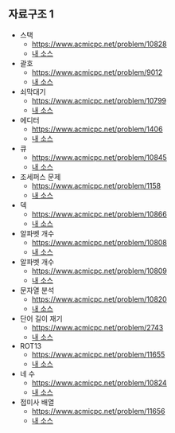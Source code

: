 ## 자료구조 1
- 스택
    - https://www.acmicpc.net/problem/10828
	- [내 소스](https://github.com/HelloWoori/AlgorithmStudyWithBaekjoon/blob/master/DataStructure/Stack.cpp)
- 괄호
    - https://www.acmicpc.net/problem/9012
	- [내 소스](https://github.com/HelloWoori/AlgorithmStudyWithBaekjoon/blob/master/DataStructure/Bracket.cpp)
- 쇠막대기
    - https://www.acmicpc.net/problem/10799
	- [내 소스](https://github.com/HelloWoori/AlgorithmStudyWithBaekjoon/blob/master/DataStructure/IronBar.cpp)
- 에디터
    - https://www.acmicpc.net/problem/1406
	- [내 소스](https://github.com/HelloWoori/AlgorithmStudyWithBaekjoon/blob/master/DataStructure/Editor.cpp)
- 큐
    - https://www.acmicpc.net/problem/10845
	- [내 소스](https://github.com/HelloWoori/AlgorithmStudyWithBaekjoon/blob/master/DataStructure/Queue.cpp)
- 조세퍼스 문제
    - https://www.acmicpc.net/problem/1158
	- [내 소스](https://github.com/HelloWoori/AlgorithmStudyWithBaekjoon/blob/master/DataStructure/JosephusProblem.cpp)
- 덱
    - https://www.acmicpc.net/problem/10866
	- [내 소스](https://github.com/HelloWoori/AlgorithmStudyWithBaekjoon/blob/master/DataStructure/Deque.cpp)
- 알파벳 개수
    - https://www.acmicpc.net/problem/10808
	- [내 소스](https://github.com/HelloWoori/AlgorithmStudyWithBaekjoon/blob/master/DataStructure/CountAlphabet.cpp)
- 알파벳 개수
    - https://www.acmicpc.net/problem/10809
	- [내 소스](https://github.com/HelloWoori/AlgorithmStudyWithBaekjoon/blob/master/DataStructure/FindAlphabet.cpp)
- 문자열 분석
    - https://www.acmicpc.net/problem/10820
	- [내 소스](https://github.com/HelloWoori/AlgorithmStudyWithBaekjoon/blob/master/DataStructure/StringAnalysis.cpp)
- 단어 길이 재기
    - https://www.acmicpc.net/problem/2743
	- [내 소스](https://github.com/HelloWoori/AlgorithmStudyWithBaekjoon/blob/master/DataStructure/WordLength.cpp)
- ROT13
    - https://www.acmicpc.net/problem/11655
	- [내 소스](https://github.com/HelloWoori/AlgorithmStudyWithBaekjoon/blob/master/DataStructure/ROT13.cpp)
- 네 수
    - https://www.acmicpc.net/problem/10824
	- [내 소스](https://github.com/HelloWoori/AlgorithmStudyWithBaekjoon/blob/master/DataStructure/FourNumbers.cpp)
- 접미사 배열
    - https://www.acmicpc.net/problem/11656
	- [내 소스](https://github.com/HelloWoori/AlgorithmStudyWithBaekjoon/blob/master/DataStructure/Suffix.cpp)